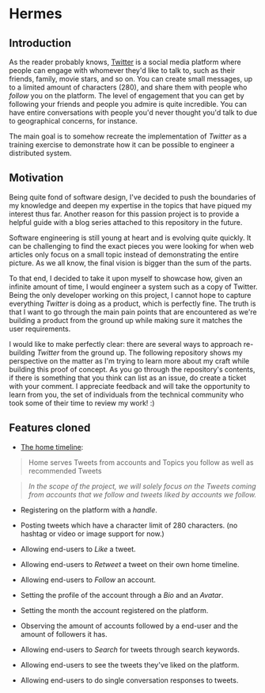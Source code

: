 # Hermes

## Introduction

As the reader probably knows, [Twitter](https://twitter.com/) is a social media platform where people can engage with whomever they'd like to talk to, such as their friends, family, movie stars, and so on. You can create small messages, up to a limited amount of characters (280), and share them with people who _follow_ you on the platform. The level of engagement that you can get by following your friends and people you admire is quite incredible. You can have entire conversations with people you'd never thought you'd talk to due to geographical concerns, for instance.

The main goal is to somehow recreate the implementation of _Twitter_ as a training exercise to demonstrate how it can be possible to engineer a distributed system. 


## Motivation

Being quite fond of software design, I've decided to push the boundaries of my knowledge and deepen my expertise in the topics that have piqued my interest thus far. Another reason for this passion project is to provide a helpful guide with a blog series attached to this repository in the future. 

Software engineering is still young at heart and is evolving quite quickly. It can be challenging to find the exact pieces you were looking for when web articles only focus on a small topic instead of demonstrating the entire picture. As we all know, the final vision is bigger than the sum of the parts.

To that end, I decided to take it upon myself to showcase how, given an infinite amount of time, I would engineer a system such as a copy of Twitter. Being the only developer working on this project, I cannot hope to capture everything _Twitter_ is doing as a product, which is perfectly fine. The truth is that I want to go through the main pain points that are encountered as we're building a product from the ground up while making sure it matches the user requirements. 

I would like to make perfectly clear: there are several ways to approach re-building _Twitter_ from the ground up. The following repository shows my perspective on the matter as I'm trying to learn more about my craft while building this proof of concept. As you go through the repository's contents, if there is something that you think can list as an issue, do create a ticket with your comment. I appreciate feedback and will take the opportunity to learn from you, the set of individuals from the technical community who took some of their time to review my work! :)

## Features cloned

- [The home timeline](https://help.twitter.com/en/using-twitter/twitter-timeline):
 > Home serves Tweets from accounts and Topics you follow as well as recommended Tweets

 > _In the scope of the project, we will solely focus on the Tweets coming from accounts that we follow and tweets liked by accounts we follow._

- Registering on the platform with a _handle_.

- Posting tweets which have a character limit of 280 characters. (no hashtag or  video or image support for now.)

- Allowing end-users to _Like_ a tweet.

- Allowing end-users to _Retweet_ a tweet on their own home timeline.

- Allowing end-users to _Follow_ an account.

- Setting the profile of the account through a _Bio_ and an _Avatar_.

- Setting the month the account registered on the platform.

- Observing the amount of accounts followed by a end-user and the amount of followers it has.

 - Allowing end-users to _Search_ for tweets through search keywords.

 - Allowing end-users to see the tweets they've liked on the platform.

 - Allowing end-users to do single conversation responses to tweets.